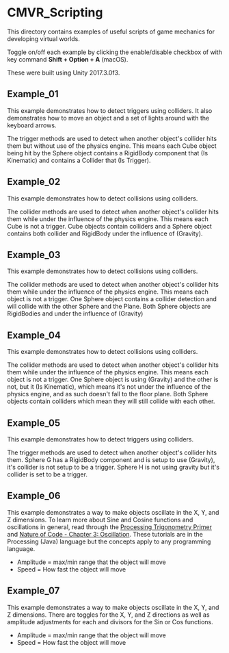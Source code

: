 # CMVR_Scripting

This directory contains examples of useful scripts of game mechanics for developing virtual worlds.

Toggle on/off each example by clicking the enable/disable checkbox of with key command **Shift + Option + A** (macOS).

These were built using Unity 2017.3.0f3.

## Example_01

This example demonstrates how to detect triggers using colliders. It also demonstrates how to move an object and a set of lights around with the keyboard arrows.

The trigger methods are used to detect when another object's collider hits them but without use of the physics engine. This means each Cube object being hit by the Sphere object contains a RigidBody component that (Is Kinematic) and contains a Collider that (Is Trigger).

## Example_02

This example demonstrates how to detect collisions using colliders.

The collider methods are used to detect when another object's collider hits them while under the influence of the physics engine. This means each Cube is not a trigger. Cube objects contain colliders and a Sphere object contains both collider and RigidBody under the influence of (Gravity).

## Example_03

This example demonstrates how to detect collisions using colliders.

The collider methods are used to detect when another object's collider hits them while under the influence of the physics engine. This means each object is not a trigger. One Sphere object contains a collider detection and will collide with the other Sphere and the Plane. Both Sphere objects are RigidBodies and under the influence of (Gravity)

## Example_04

This example demonstrates how to detect collisions using colliders.

The collider methods are used to detect when another object's collider hits them while under the influence of the physics engine. This means each object is not a trigger. One Sphere object is using (Gravity) and the other is not, but it (Is Kinematic), which means it's not under the influence of the physics engine, and as such doesn't fall to the floor plane. Both Sphere objects contain colliders which mean they will still collide with each other.

## Example_05

This example demonstrates how to detect triggers using colliders.

The trigger methods are used to detect when another object's collider hits them. Sphere G has a RigidBody component and is setup to use (Gravity), it's collider is not setup to be a trigger. Sphere H is not using gravity but it's collider is set to be a trigger.

## Example_06

This example demonstrates a way to make objects oscillate in the X, Y, and Z dimensions. To learn more about Sine and Cosine functions and oscillations in general, read through the [Processing Trigonometry Primer](https://processing.org/tutorials/trig/) and [Nature of Code - Chapter 3: Oscillation](http://natureofcode.com/book/chapter-3-oscillation/). These tutorials are in the Processing (Java) language but the concepts apply to any programming language.

* Amplitude = max/min range that the object will move
* Speed = How fast the object will move

## Example_07

This example demonstrates a way to make objects oscillate in the X, Y, and Z dimensions. There are toggles for the X, Y, and Z directions as well as amplitude adjustments for each and divisors for the Sin or Cos functions.

* Amplitude = max/min range that the object will move
* Speed = How fast the object will move






